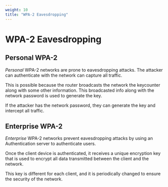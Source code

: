 ```yaml
---
weight: 10
title: "WPA-2 Eavesdropping"
---
```


# WPA-2 Eavesdropping

## Personal WPA-2

*Personal* WPA-2 networks are prone to eavesdropping attacks. The attacker can authenticate with the network can capture all traffic.

This is possible because the router broadcasts the network the keycounter along with some other information. This broadcasted info along with the network password is used to generate the key.

If the attacker has the network password, they can generate the key and intercept all traffic.

## Enterprise WPA-2

*Enterprise* WPA-2 networks prevent eavesdropping attacks by using an Authentication server to authenticate users.

Once the client device is authenticated, it receives a unique encryption key that is used to encrypt all data transmitted between the client and the network.

This key is different for each client, and it is periodically changed to ensure the security of the network.
